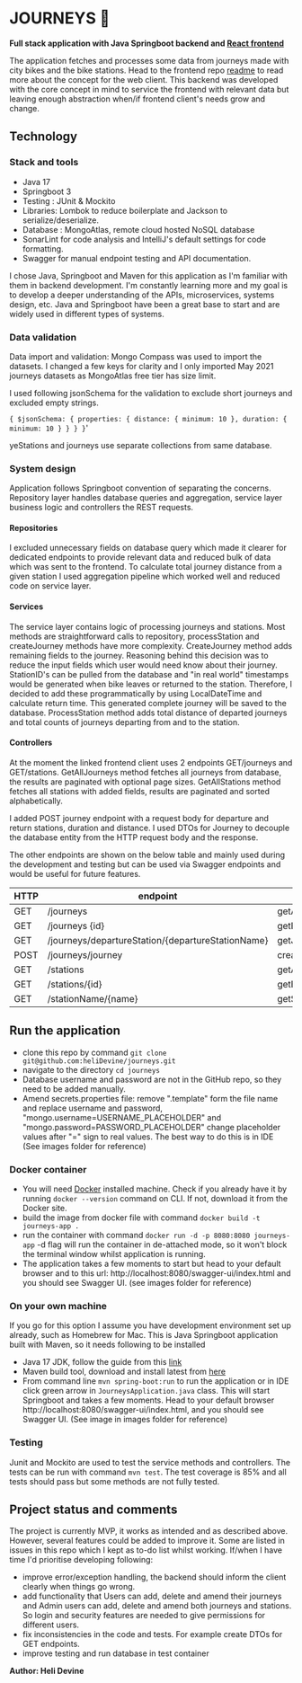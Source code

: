 # JOURNEYS 🚴

**Full stack application with Java Springboot backend and [React frontend](https://github.com/heliDevine/journeys-frontend)**

The application fetches and processes some data from journeys made with city bikes and the bike stations. 
Head to the frontend repo [readme](https://github.com/heliDevine/journeys-frontend/blob/main/README.md) to read more about the concept for the web client.
This backend was developed with the core concept in mind to service the frontend with relevant data but leaving enough 
abstraction when/if frontend client's needs grow and change. 

## Technology 

### Stack and tools
- Java 17
- Springboot 3
- Testing : JUnit & Mockito
- Libraries: Lombok to reduce boilerplate and Jackson to serialize/deserialize.
- Database : MongoAtlas, remote cloud hosted NoSQL database
- SonarLint for code analysis and IntelliJ's default settings for code formatting.
- Swagger for manual endpoint testing and API documentation.

I chose Java, Springboot and Maven for this application as I'm familiar with them in backend development. 
I'm constantly learning more and my goal is to develop a deeper understanding of the APIs, microservices, systems design, etc. 
Java and Springboot have been a great base to start and are widely used in different types of systems. 

### Data validation

Data import and validation: Mongo Compass was used to import the datasets. I changed a few keys for clarity and 
I only imported May 2021 journeys datasets as MongoAtlas free tier has size limit. 

I used following jsonSchema for the validation to exclude short journeys and excluded empty strings.

`{ $jsonSchema: { properties: { distance: { minimum: 10 }, duration: { minimum: 10 } } } }`'

yeStations and journeys use separate collections from same database.

### System design

Application follows Springboot convention of separating the concerns. Repository layer handles database queries and aggregation,
service layer business logic and controllers the REST requests.

#### Repositories 

I excluded unnecessary fields on database query which made it clearer for dedicated endpoints to provide relevant data and reduced bulk of
data which was sent to the frontend. To calculate total journey distance from a given station I used aggregation pipeline which worked well and reduced code on service layer.

#### Services

The service layer contains logic of processing journeys and stations. Most methods are straightforward calls to repository, 
processStation and createJourney methods have more complexity. CreateJourney method adds remaining fields 
to the journey. Reasoning behind this decision was to reduce the input fields which user would need know about their journey. 
StationID's can be pulled from the database and "in real world" timestamps would be generated when bike leaves or returned to the station.
Therefore, I decided to add these programmatically by using LocalDateTime and calculate return time. 
This generated complete journey will be saved to the database. ProcessStation method adds
total distance of departed journeys and total counts of journeys departing from and to the station.

#### Controllers

At the moment the linked frontend client uses 2 endpoints GET/journeys and GET/stations. GetAllJourneys method fetches 
all journeys from database, the results are paginated with optional page sizes. GetAllStations method fetches all stations with 
added fields, results are paginated and sorted alphabetically. 

I added POST journey endpoint with a request body for departure and return stations, duration and distance. 
I used  DTOs for Journey to decouple the database entity from the HTTP request body and the response. 

The other endpoints are shown on the below table and mainly used during the development and testing but can be 
used via Swagger endpoints and would be useful for future features.

| HTTP | endpoint                                          | method                            | params               |
|------|---------------------------------------------------|-----------------------------------|----------------------|
| GET  | /journeys                                         | getAllJourneys                    | pageNo,pageSize      |
| GET  | /journeys {id}                                    | getById                           | id                   |
| GET  | /journeys/departureStation/{departureStationName} | getJourneysByDepartureStationName | departureStationName |
| POST | /journeys/journey                                 | createJourney                     | journeyRequestDTO    |
| GET  | /stations                                         | getAllStations                    | pageNo,pageSize      |
| GET  | /stations/{id}                                    | getById                           | id                   |
| GET  | /stationName/{name}                               | getStationByName                  | stationName          |


## Run the application

- clone this repo by command `git clone git@github.com:heliDevine/journeys.git` 
- navigate to the directory `cd journeys`
- Database username and password are not in the GitHub repo, so they need to be added manually. 
- Amend secrets.properties file: remove ".template" form the file name and replace username and password, "mongo.username=USERNAME_PLACEHOLDER" and
  "mongo.password=PASSWORD_PLACEHOLDER" change placeholder values after "=" sign to real values. The best way to do this is in IDE (See images folder for reference)

### Docker container
- You will need [Docker](https://docs.docker.com/get-docker/) installed machine. Check if you already have it by running
`docker --version` command on CLI. If not, download it from the Docker site.
- build the image from docker file with command `docker build -t journeys-app .` 
- run the container with command `docker run -d -p 8080:8080 journeys-app` -d flag will run the container in de-attached mode, so it won't block the terminal window whilst application is running. 
- The application takes a few moments to start but head to your default browser and to this url: http://localhost:8080/swagger-ui/index.html and you should see Swagger UI. (see images folder for reference)

### On your own machine

If you go for this option I assume you have development environment set up already, such as Homebrew for Mac.
This is Java Springboot application built with Maven, so it needs following to be installed 
- Java 17 JDK, follow the guide from this 
[link](https://docs.oracle.com/en/java/javase/17/install/overview-jdk-installation.html#GUID-8677A77F-231A-40F7-98B9-1FD0B48C346A)
- Maven build tool, download and install latest from [here](https://maven.apache.org/download.cgi)
- From command line `mvn spring-boot:run` to run the application or in IDE click green arrow in `JourneysApplication.java` class. This will start Springboot and takes a few moments. Head to your default browser
http://localhost:8080/swagger-ui/index.html, and you should see Swagger UI. (See image in images folder for reference)

### Testing

Junit and Mockito are used to test the service methods and controllers. The tests can be run with command `mvn test`.
The test coverage is 85% and all tests should pass but some methods are not fully tested. 

## Project status and comments

The project is currently MVP, it works as intended and as described above. However, several features could be added to improve it. Some are listed
in issues in this repo which I kept as to-do list whilst working. If/when I have time I'd prioritise developing following:
- improve error/exception handling, the backend should inform the client clearly when things go wrong.
- add functionality that Users can add, delete and amend their journeys and Admin users can add, delete and amend both journeys and stations. So login
and security features are needed to give permissions for different users.
- fix inconsistencies in the code and tests. For example create DTOs for GET endpoints. 
- improve testing and run database in test container

**Author: Heli Devine**